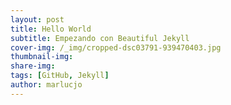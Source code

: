 ```yaml
---
layout: post
title: Hello World
subtitle: Empezando con Beautiful Jekyll 
cover-img: /_img/cropped-dsc03791-939470403.jpg
thumbnail-img:
share-img: 
tags: [GitHub, Jekyll]
author: marlucjo
---
```

